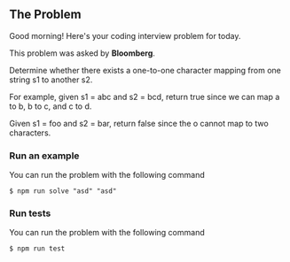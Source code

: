 ## The Problem

Good morning! Here's your coding interview problem for today.

This problem was asked by __Bloomberg__.

Determine whether there exists a one-to-one character mapping from one string s1 to another s2.

For example, given s1 = abc and s2 = bcd, return true since we can map a to b, b to c, and c to d.

Given s1 = foo and s2 = bar, return false since the o cannot map to two characters.

### Run an example
You can run the problem with the following command 

```shell
$ npm run solve "asd" "asd"
```

### Run tests

You can run the problem with the following command

```shell
$ npm run test
```